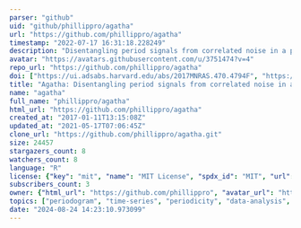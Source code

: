 ```yaml
---
parser: "github"
uid: "github/phillippro/agatha"
url: "https://github.com/phillippro/agatha"
timestamp: "2022-07-17 16:31:18.228249"
description: "Disentangling period signals from correlated noise in a periodogram framework"
avatar: "https://avatars.githubusercontent.com/u/3751474?v=4"
repo_url: "https://github.com/phillippro/agatha"
doi: ["https://ui.adsabs.harvard.edu/abs/2017MNRAS.470.4794F", "https://ui.adsabs.harvard.edu/abs/2018ascl.soft04020F/abstract"]
title: "Agatha: Disentangling period signals from correlated noise in a periodogram framework"
name: "agatha"
full_name: "phillippro/agatha"
html_url: "https://github.com/phillippro/agatha"
created_at: "2017-01-11T13:15:08Z"
updated_at: "2021-05-17T07:06:45Z"
clone_url: "https://github.com/phillippro/agatha.git"
size: 24457
stargazers_count: 8
watchers_count: 8
language: "R"
license: {"key": "mit", "name": "MIT License", "spdx_id": "MIT", "url": "https://api.github.com/licenses/mit", "node_id": "MDc6TGljZW5zZTEz"}
subscribers_count: 3
owner: {"html_url": "https://github.com/phillippro", "avatar_url": "https://avatars.githubusercontent.com/u/3751474?v=4", "login": "phillippro", "type": "User"}
topics: ["periodogram", "time-series", "periodicity", "data-analysis", "data-science"]
date: "2024-08-24 14:23:10.973099"
---
```

